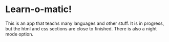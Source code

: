 # Learn-o-matic!
This is an app that teachs many languages and other stuff. It is in progress, but the html and css sections are close to finished. There is also a night mode option.
